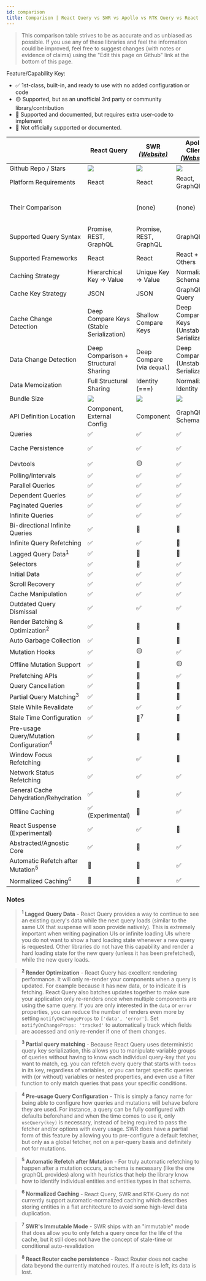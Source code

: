 ```yaml
---
id: comparison
title: Comparison | React Query vs SWR vs Apollo vs RTK Query vs React Router
---
```


> This comparison table strives to be as accurate and as unbiased as possible. If you use any of these libraries and feel the information could be improved, feel free to suggest changes (with notes or evidence of claims) using the "Edit this page on Github" link at the bottom of this page.

Feature/Capability Key:

- ✅ 1st-class, built-in, and ready to use with no added configuration or code
- 🟡 Supported, but as an unofficial 3rd party or community library/contribution
- 🔶 Supported and documented, but requires extra user-code to implement
- 🛑 Not officially supported or documented.

|                                                    | React Query                              | SWR [_(Website)_][swr]      | Apollo Client [_(Website)_][apollo]        | RTK-Query [_(Website)_][rtk-query]   | React Router [_(Website)_][react-router]                                  |
| -------------------------------------------------- | ---------------------------------------- | --------------------------- | ------------------------------------------ | ------------------------------------ | ------------------------------------------------------------------------- |
| Github Repo / Stars                                | [![][stars-react-query]][gh-react-query] | [![][stars-swr]][gh-swr]    | [![][stars-apollo]][gh-apollo]             | [![][stars-rtk-query]][gh-rtk-query] | [![][stars-react-router]][gh-react-router]                                |
| Platform Requirements                              | React                                    | React                       | React, GraphQL                             | Redux                                | React                                                                     |
| Their Comparison                                   |                                          | (none)                      | (none)                                     | [Comparison][rtk-query-comparison]   | [Comparison][react-router-comparison]                                     |
| Supported Query Syntax                             | Promise, REST, GraphQL                   | Promise, REST, GraphQL      | GraphQL                                    | Promise, REST, GraphQL               | Promise, REST, GraphQL                                                    |
| Supported Frameworks                               | React                                    | React                       | React + Others                             | Any                                  | React                                                                     |
| Caching Strategy                                   | Hierarchical Key -> Value                | Unique Key -> Value         | Normalized Schema                          | Unique Key -> Value                  | Nested Route -> value                                                     |
| Cache Key Strategy                                 | JSON                                     | JSON                        | GraphQL Query                              | JSON                                 | Route Path                                                                |
| Cache Change Detection                             | Deep Compare Keys (Stable Serialization) | Shallow Compare Keys        | Deep Compare Keys (Unstable Serialization) | Key Referential Equality (===)       | Route Change                                                              |
| Data Change Detection                              | Deep Comparison + Structural Sharing     | Deep Compare (via `dequal`) | Deep Compare (Unstable Serialization)      | Key Referential Equality (===)       | Loader Run                                                                |
| Data Memoization                                   | Full Structural Sharing                  | Identity (===)              | Normalized Identity                        | Identity (===)                       | Identity (===)                                                            |
| Bundle Size                                        | [![][bp-react-query]][bpl-react-query]   | [![][bp-swr]][bpl-swr]      | [![][bp-apollo]][bpl-apollo]               | [![][bp-rtk-query]][bpl-rtk-query]   | [![][bp-react-router]][bpl-react-router] + [![][bp-history]][bpl-history] |
| API Definition Location                            | Component, External Config               | Component                   | GraphQL Schema                             | External Config                      | Route Tree Configuration                                                  |
| Queries                                            | ✅                                       | ✅                          | ✅                                         | ✅                                   | ✅                                                                        |
| Cache Persistence                                  | ✅                                       | ✅                          | ✅                                         | ✅                                   | 🛑 Active Routes Only <sup>8</sup>                                        |
| Devtools                                           | ✅                                       | 🟡                          | ✅                                         | ✅                                   | 🛑                                                                        |
| Polling/Intervals                                  | ✅                                       | ✅                          | ✅                                         | ✅                                   | 🛑                                                                        |
| Parallel Queries                                   | ✅                                       | ✅                          | ✅                                         | ✅                                   | ✅                                                                        |
| Dependent Queries                                  | ✅                                       | ✅                          | ✅                                         | ✅                                   | ✅                                                                        |
| Paginated Queries                                  | ✅                                       | ✅                          | ✅                                         | ✅                                   | ✅                                                                        |
| Infinite Queries                                   | ✅                                       | ✅                          | ✅                                         | 🛑                                   | 🛑                                                                        |
| Bi-directional Infinite Queries                    | ✅                                       | 🔶                          | 🔶                                         | 🛑                                   | 🛑                                                                        |
| Infinite Query Refetching                          | ✅                                       | ✅                          | 🛑                                         | 🛑                                   | 🛑                                                                        |
| Lagged Query Data<sup>1</sup>                      | ✅                                       | 🔶                          | 🛑                                         | ✅                                   | ✅                                                                        |
| Selectors                                          | ✅                                       | 🛑                          | ✅                                         | ✅                                   | N/A                                                                       |
| Initial Data                                       | ✅                                       | ✅                          | ✅                                         | ✅                                   | ✅                                                                        |
| Scroll Recovery                                    | ✅                                       | ✅                          | ✅                                         | ✅                                   | ✅                                                                        |
| Cache Manipulation                                 | ✅                                       | ✅                          | ✅                                         | ✅                                   | 🛑                                                                        |
| Outdated Query Dismissal                           | ✅                                       | ✅                          | ✅                                         | ✅                                   | ✅                                                                        |
| Render Batching & Optimization<sup>2</sup>         | ✅                                       | 🛑                          | 🛑                                         | ✅                                   | ✅                                                                        |
| Auto Garbage Collection                            | ✅                                       | 🛑                          | 🛑                                         | ✅                                   | N/A                                                                       |
| Mutation Hooks                                     | ✅                                       | 🟡                          | ✅                                         | ✅                                   | ✅                                                                        |
| Offline Mutation Support                           | ✅                                       | 🛑                          | 🟡                                         | 🛑                                   | 🛑                                                                        |
| Prefetching APIs                                   | ✅                                       | 🔶                          | ✅                                         | ✅                                   | ✅                                                                        |
| Query Cancellation                                 | ✅                                       | 🛑                          | 🛑                                         | 🛑                                   | ✅                                                                        |
| Partial Query Matching<sup>3</sup>                 | ✅                                       | 🛑                          | 🛑                                         | ✅                                   | N/A                                                                       |
| Stale While Revalidate                             | ✅                                       | ✅                          | ✅                                         | ✅                                   | 🛑                                                                        |
| Stale Time Configuration                           | ✅                                       | 🛑<sup>7</sup>              | 🛑                                         | ✅                                   | 🛑                                                                        |
| Pre-usage Query/Mutation Configuration<sup>4</sup> | ✅                                       | 🛑                          | 🛑                                         | ✅                                   | ✅                                                                        |
| Window Focus Refetching                            | ✅                                       | ✅                          | 🛑                                         | 🔶                                   | 🛑                                                                        |
| Network Status Refetching                          | ✅                                       | ✅                          | ✅                                         | 🔶                                   | 🛑                                                                        |
| General Cache Dehydration/Rehydration              | ✅                                       | 🛑                          | ✅                                         | ✅                                   | ✅                                                                        |
| Offline Caching                                    | ✅ (Experimental)                        | 🛑                          | ✅                                         | 🔶                                   | 🛑                                                                        |
| React Suspense (Experimental)                      | ✅                                       | ✅                          | 🛑                                         | 🛑                                   | ✅                                                                        |
| Abstracted/Agnostic Core                           | ✅                                       | 🛑                          | ✅                                         | ✅                                   | 🛑                                                                        |
| Automatic Refetch after Mutation<sup>5</sup>       | 🔶                                       | 🔶                          | ✅                                         | ✅                                   | ✅                                                                        |
| Normalized Caching<sup>6</sup>                     | 🛑                                       | 🛑                          | ✅                                         | 🛑                                   | 🛑                                                                        |

### Notes

> **<sup>1</sup> Lagged Query Data** - React Query provides a way to continue to see an existing query's data while the next query loads (similar to the same UX that suspense will soon provide natively). This is extremely important when writing pagination UIs or infinite loading UIs where you do not want to show a hard loading state whenever a new query is requested. Other libraries do not have this capability and render a hard loading state for the new query (unless it has been prefetched), while the new query loads.

> **<sup>2</sup> Render Optimization** - React Query has excellent rendering performance. It will only re-render your components when a query is updated. For example because it has new data, or to indicate it is fetching. React Query also batches updates together to make sure your application only re-renders once when multiple components are using the same query. If you are only interested in the `data` or `error` properties, you can reduce the number of renders even more by setting `notifyOnChangeProps` to `['data', 'error']`. Set `notifyOnChangeProps: 'tracked'` to automatically track which fields are accessed and only re-render if one of them changes.

> **<sup>3</sup> Partial query matching** - Because React Query uses deterministic query key serialization, this allows you to manipulate variable groups of queries without having to know each individual query-key that you want to match, eg. you can refetch every query that starts with `todos` in its key, regardless of variables, or you can target specific queries with (or without) variables or nested properties, and even use a filter function to only match queries that pass your specific conditions.

> **<sup>4</sup> Pre-usage Query Configuration** - This is simply a fancy name for being able to configure how queries and mutations will behave before they are used. For instance, a query can be fully configured with defaults beforehand and when the time comes to use it, only `useQuery(key)` is necessary, instead of being required to pass the fetcher and/or options with every usage. SWR does have a partial form of this feature by allowing you to pre-configure a default fetcher, but only as a global fetcher, not on a per-query basis and definitely not for mutations.

> **<sup>5</sup> Automatic Refetch after Mutation** - For truly automatic refetching to happen after a mutation occurs, a schema is necessary (like the one graphQL provides) along with heuristics that help the library know how to identify individual entities and entities types in that schema.

> **<sup>6</sup> Normalized Caching** - React Query, SWR and RTK-Query do not currently support automatic-normalized caching which describes storing entities in a flat architecture to avoid some high-level data duplication.

> **<sup>7</sup> SWR's Immutable Mode** - SWR ships with an "immutable" mode that does allow you to only fetch a query once for the life of the cache, but it still does not have the concept of stale-time or conditional auto-revalidation

> **<sup>8</sup> React Router cache persistence** - React Router does not cache data beyond the currently matched routes. If a route is left, its data is lost.

<!-- -->

[bpl-react-query]: https://bundlephobia.com/result?p=react-query
[bp-react-query]: https://badgen.net/bundlephobia/minzip/react-query?label=💾
[gh-react-query]: https://github.com/tannerlinsley/react-query
[stars-react-query]: https://img.shields.io/github/stars/tannerlinsley/react-query?label=%F0%9F%8C%9F

<!-- -->

[swr]: https://github.com/vercel/swr
[bp-swr]: https://badgen.net/bundlephobia/minzip/swr?label=💾
[gh-swr]: https://github.com/vercel/swr
[stars-swr]: https://img.shields.io/github/stars/vercel/swr?label=%F0%9F%8C%9F
[bpl-swr]: https://bundlephobia.com/result?p=swr

<!-- -->

[apollo]: https://github.com/apollographql/apollo-client
[bp-apollo]: https://badgen.net/bundlephobia/minzip/@apollo/client?label=💾
[gh-apollo]: https://github.com/apollographql/apollo-client
[stars-apollo]: https://img.shields.io/github/stars/apollographql/apollo-client?label=%F0%9F%8C%9F
[bpl-apollo]: https://bundlephobia.com/result?p=@apollo/client

<!-- -->

[rtk-query]: https://redux-toolkit.js.org/rtk-query/overview
[rtk-query-comparison]: https://redux-toolkit.js.org/rtk-query/comparison
[rtk-query-bundle-size]: https://redux-toolkit.js.org/rtk-query/comparison#bundle-size
[bp-rtk]: https://badgen.net/bundlephobia/minzip/@reduxjs/toolkit?label=💾
[bp-rtk-query]: https://badgen.net/bundlephobia/minzip/@reduxjs/toolkit?label=💾
[gh-rtk-query]: https://github.com/reduxjs/redux-toolkit
[stars-rtk-query]: https://img.shields.io/github/stars/reduxjs/redux-toolkit?label=🌟
[bpl-rtk]: https://bundlephobia.com/result?p=@reduxjs/toolkit
[bpl-rtk-query]: https://bundlephobia.com/package/@reduxjs/toolkit

<!--  -->

[react-router]: https://github.com/remix-run/react-router
[bp-react-router]: https://badgen.net/bundlephobia/minzip/react-router-dom?label=💾
[gh-react-router]: https://github.com/remix-run/react-router
[stars-react-router]: https://img.shields.io/github/stars/remix-run/react-router?label=%F0%9F%8C%9F
[bpl-react-router]: https://bundlephobia.com/result?p=react-router-dom
[bp-history]: https://badgen.net/bundlephobia/minzip/history?label=💾
[bpl-history]: https://bundlephobia.com/result?p=history
